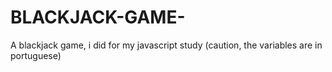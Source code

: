 # BLACKJACK-GAME-
A blackjack game, i did for my javascript study (caution, the variables are in portuguese)
